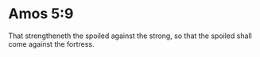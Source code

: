 # Amos 5:9

That strengtheneth the spoiled against the strong, so that the spoiled shall come against the fortress.